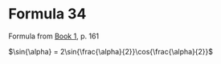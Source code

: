 # Formula 34

Formula from [Book 1](../Buch1.md), p. 161

$\sin{\alpha} = 2\sin{\frac{\alpha}{2}}\cos{\frac{\alpha}{2}}$
